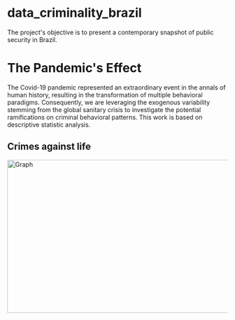 # data_criminality_brazil

The project's objective is to present a contemporary snapshot of public security in Brazil.

# The Pandemic's Effect

The Covid-19 pandemic represented an extraordinary event in the annals of human history, resulting in the transformation of multiple behavioral paradigms. Consequently, we are leveraging the exogenous variability stemming from the global sanitary crisis to investigate the potential ramifications on criminal behavioral patterns. This work is based on descriptive statistic analysis.

## Crimes against life


<img src="Image/serie_temporal_mdip_taxa_estado.jpg" alt="Graph" width="600" height="350">
